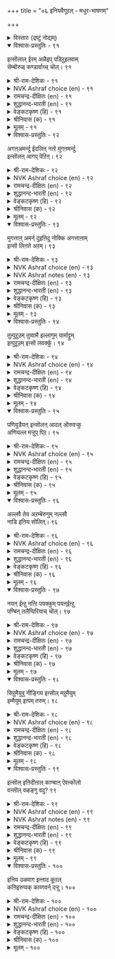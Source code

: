 +++
title = "०६ इनियवैगूऱल् - मधुर-भाषणम्"

+++

<details><summary>विस्तारः (द्रष्टुं नोद्यम्)</summary>

मधुर-भाषणम्
</details>


<details open><summary>विश्वास-प्रस्तुतिः - ९१</summary>

इऩ्सॊलाल् ईरम् अळैइप् पडिऱुइलवाम्  
सॆम्बॊरुळ् कण्डार्वाय्च् चॊल्। ९१  
</details>

<details><summary>श्री-राम-देशिकः - ९१</summary>

यत् **कथ्यते** धर्म-विद्भिः  
सदयं प्रेम-पूर्वकम् ।  
वञ्चना-**रहितं** तत् तु  
**भवेन्** मधुरभाषणम् ॥ ९१॥
</details>

<details><summary>NVK Ashraf choice (en) - ९१</summary>

००९१  
The speech of the enlightened is sweet words  
Soaked in love, free from pretence.  
(J. Narayanaswamy), (N.V.K. Ashraf)  
</details>

<details><summary>रामचन्द्र-दीक्षितः (en) - ९१</summary>

91\. iṉ col-āl īram aḷaii, paṭiṟu ilaām  
cemporuḷ kaṇṭār vāyc col.

91\. Sweet are the words that fall from the lips of those who are full of guileless love and truth.  
</details>

<details><summary>शुद्धानन्द-भारती (en) - ९१</summary>

1\. இன்சொலால் ஈரம் அளைஇப் படிறுஇலவாஞ்  
செம்பொருள் கண்டார்வாய்ச் சொல்  
The words of Seers are lovely sweet  
Merciful and free from deceit.         91  
</details>

<details><summary>वेङ्कटकृष्ण (हि) - ९१</summary>

91
जो मूँह से तत्वज्ञ के, हो कर निर्गत शब्द ।  
प्रेम-सिक्त निष्कपट हैं, मधुर वचन वे शब्द ॥
</details>

<details><summary>श्रीनिवास (क) - ९१</summary>

91. प्रीतियिन्द, वञ्चनॆयिल्लदॆ, परतत्त्ववन्नु आरितवर नालगॆयिन्द हॊरडुव माते सविमातु ऎनिसिकॊळुत्तदॆ.

</details>

<details><summary>मूलम् - ९१</summary>

इऩ्सॊलाल् ईरम् अळैइप् पडिऱुइलवाम्  
सॆम्बॊरुळ् कण्डार्वाय्च् चॊल्। ९१  
</details>

<details open><summary>विश्वास-प्रस्तुतिः - ९२</summary>

अगऩ्अमर्न्दु ईदलिऩ् नऩ्ऱे मुगऩमर्न्दु  
इऩ्सॊलऩ् आगप् पॆऱिऩ्। ९२  
</details>

<details><summary>श्री-राम-देशिकः - ९२</summary>

सहर्षं च दरिद्रेभ्यः  
कृतात् **दानाद्** अनिन्दितात् ।  
प्रसन्न-वदनस्यैतत्  
**श्रेष्ठं** मधुर-भाषणम् ॥ ९२॥
</details>

<details><summary>NVK Ashraf choice (en) - ९२</summary>

००९२  
More pleasing than a gracious gift  
Are sweet words with a smiling face.  
(P.S. Sundaram)  
</details>

<details><summary>रामचन्द्र-दीक्षितः (en) - ९२</summary>

92\. akaṉ amarntu ītaliṉ naṉṟēmukaṉ amarntu  
iṉcolaṉ ākappeṟiṉ.

92\. To speak with a pleasant look is better than to give with a cheerful heart.  
</details>

<details><summary>शुद्धानन्द-भारती (en) - ९२</summary>

2\. அகனமர்ந்து ஈதலின் நன்றே முகனமர்ந்து  
இன்சொல் னாகப் பெறின்  
Sweet words from smiling lips dispense  
More joys than heart's beneficence.         92  
</details>

<details><summary>वेङ्कटकृष्ण (हि) - ९२</summary>

92
मन प्रसन्न हो कर सही, करने से भी दान ।  
मुख प्रसन्न भाषी मधुर, होना उत्तम मान ॥
</details>

<details><summary>श्रीनिवास (क) - ९२</summary>

92. मनस्सु नलिदु कॊडुवुदक्किन्त मिगिलादुदु, मुखवरळिसिकॊण्डु सविमातनाडुवुदु.

</details>

<details><summary>मूलम् - ९२</summary>

अगऩ्अमर्न्दु ईदलिऩ् नऩ्ऱे मुगऩमर्न्दु  
इऩ्सॊलऩ् आगप् पॆऱिऩ्। ९२  
</details>

<details open><summary>विश्वास-प्रस्तुतिः - ९३</summary>

मुगत्ताऩ् अमर्न् दुइऩिदु नोक्कि अगत्ताऩाम्  
इऩ्सॊ लिऩते अऱम्। ९३  
</details>

<details><summary>श्री-राम-देशिकः - ९३</summary>

**दृष्ट्वा** प्रसन्न-मधुरं  
यद् वै हृदय-पूर्वकम् ।  
**उच्यते** सुहितं सत्यं  
स धर्मः परमो मतः ॥ ९३॥ +++(4)+++
</details>

<details><summary>NVK Ashraf choice (en) - ९३</summary>

००९३  
This is virtue: A welcome face, smiling look,  
And sweet words from the heart.  
(N.V.K. Ashraf)  
</details>

<details><summary>NVK Ashraf notes (en) - ९३</summary>

९३. Compare with ७८६. “A smiling face alone makes no friendship, but the heart should also smile with the face” * - (V. Ramasamy)
</details>

<details><summary>रामचन्द्र-दीक्षितः (en) - ९३</summary>

93\. mukattāṉ amarntu, iṉitu nōkki, akattāṉ ām  
iṉ coliṉatē aṟam.

93\. To welcome one with a pleasant look and loving words is righteousness.  
</details>

<details><summary>शुद्धानन्द-भारती (en) - ९३</summary>

3\. முகத்தான் அமர்ந்துஇனிது நோக்கி அகத்தானாம்  
இன்சொ லினதே அறம்  
Calm face, sweet look, kind words from heart  
Such is the gracious virtue's part.         93  
</details>

<details><summary>वेङ्कटकृष्ण (हि) - ९३</summary>

93
ले कर मुख में सौम्यता, देखा भर प्रिय भाव ।  
बिला हृद्‍गत मृदु वचन, यही धर्म का भाव ॥
</details>

<details><summary>श्रीनिवास (क) - ९३</summary>

93. मुगवरळिसिकॊण्डु स्नेहपरनागि नोडि, हृदयमॆच्चि सविमातुगळाडुवुदॆ सद्धर्मवॆनिसुवुदु.

</details>

<details><summary>मूलम् - ९३</summary>

मुगत्ताऩ् अमर्न् दुइऩिदु नोक्कि अगत्ताऩाम्  
इऩ्सॊ लिऩते अऱम्। ९३  
</details>

<details open><summary>विश्वास-प्रस्तुतिः - ९४</summary>

तुऩ्पुऱूउम् तुव्वामै इल्लागुम् यार्माट्टुम्  
इऩ्पुऱूउम् इऩ्सॊ लवर्क्कु। ९४  
</details>

<details><summary>श्री-राम-देशिकः - ९४</summary>

सर्वत्र मधुरं वाक्यं  
**प्रयुक्तं** सुख-**वर्धकम्** ।  
सर्वदा दुःख-जनकं  
दारिद्य्रम् अपि **नाशयेत्** ॥ ९४॥
</details>

<details><summary>NVK Ashraf choice (en) - ९४</summary>

००९४  
Want and sorrow shall never be theirs  
Who have a pleasant word for all.  
(P.S. Sundaram)  
</details>

<details><summary>रामचन्द्र-दीक्षितः (en) - ९४</summary>

94\. tuṉpuṟūum tuvvāmai illākum yārmāṭṭum  
iṉpuṟūum iṉcolavarkku.

94\. The torment of poverty does not befall those who have a good word to say to all.  
</details>

<details><summary>शुद्धानन्द-भारती (en) - ९४</summary>

4\. துன்புறூஉம் துவ்வாமை இல்லாகும் யார்மாட்டும்  
இன்புறூஉம் இன்சொ லவர்க்கு  
Whose loving words delight each one  
The woe of want from them is gone.         94  
</details>

<details><summary>वेङ्कटकृष्ण (हि) - ९४</summary>

94
दुख-वर्धक दारिद्र्य भी, छोड़ जायगा साथ ।  
सुख-वर्धक प्रिय वचन यदि, बोले सब के साथ ॥
</details>

<details><summary>श्रीनिवास (क) - ९४</summary>

94. यारॊडनॆयागलि सन्तोषवन्नु हॆच्चिसुव सिहि माताडुववरिगॆ दुःखवन्नु हॆच्चिसुव बडतनद क्लेशगळु इल्लवागुवुदु.

</details>

<details><summary>मूलम् - ९४</summary>

तुऩ्पुऱूउम् तुव्वामै इल्लागुम् यार्माट्टुम्  
इऩ्पुऱूउम् इऩ्सॊ लवर्क्कु। ९४  
</details>

<details open><summary>विश्वास-प्रस्तुतिः - ९५</summary>

पणिवुडैयऩ् इऩ्सॊलऩ् आदल् ऒरुवऱ्कु  
अणियल्ल मऱ्ऱुप् पिऱ। ९५  
</details>

<details><summary>श्री-राम-देशिकः - ९५</summary>

विनयो मधुरालापः  
द्वयम् **आभरणं** नृणाम् ।  
ताभ्यां द्वाभ्यां **विहीनस्य**  
किम् अन्यैर् भूषणैः फलम् ॥ ९५॥+++(4)+++
</details>

<details><summary>NVK Ashraf choice (en) - ९५</summary>

००९५  
Humility and pleasant speech constitute one's ornaments.  
Other things do not count.  
(S.M. Diaz)  
</details>

<details><summary>रामचन्द्र-दीक्षितः (en) - ९५</summary>

95\. paṇivu uṭaiyaṉ, iṉcolaṉ ātal oruvaṟku  
aṇi; alla, maṟṟup piṟa.

95\. Humility and loving words are only true ornaments. Others are not.  
</details>

<details><summary>शुद्धानन्द-भारती (en) - ९५</summary>

5\. பணிவுடையன் இன்சொலன் ஆதல் ஒருவற்கு  
அணியல்ல மற்றுப் பிற  
To be humble and sweet words speak  
No other jewel do wise men seek.         95  
</details>

<details><summary>वेङ्कटकृष्ण (हि) - ९५</summary>

95
मृदुभाषी होना तथा, नम्र-भाव से युक्त ।  
सच्चे भूषण मनुज के, अन्य नहीं है उक्त ॥
</details>

<details><summary>श्रीनिवास (क) - ९५</summary>

95. विनयशीलनागिरुवुदु, सविमातु आडुवुदु, ऒब्बनिगॆ अलङ्कारवॆनिसुवुदु. बेरॆ यावुदू अलङ्कारवल्ल.

</details>

<details><summary>मूलम् - ९५</summary>

पणिवुडैयऩ् इऩ्सॊलऩ् आदल् ऒरुवऱ्कु  
अणियल्ल मऱ्ऱुप् पिऱ। ९५  
</details>

<details open><summary>विश्वास-प्रस्तुतिः - ९६</summary>

अल्लवै तेय अऱम्बॆरुगुम् नल्लवै  
नाडि इऩिय सॊलिऩ्। ९६  
</details>

<details><summary>श्री-राम-देशिकः - ९६</summary>

अन्येषामुपकारार्थे यो व्रूते मधुरं वचः ।  
तस्य पपानि नश्यन्ति धर्म एवाभिवर्धते ॥ ९६॥
</details>

<details><summary>NVK Ashraf choice (en) - ९६</summary>

००९६  
Virtues will wax and vices wane  
If one seeks the good and speaks sweet. *  
(Satguru Subramuniyaswami)  
</details>

<details><summary>रामचन्द्र-दीक्षितः (en) - ९६</summary>

96\. allavai tēya aṟam perukum nallavai  
nāṭi, iṉiya coliṉ.

96\. Vice wears out and virtue grows in one who speaks kind and wholesome words.  
</details>

<details><summary>शुद्धानन्द-भारती (en) - ९६</summary>

6\. அல்லவை தேய அறம்பெருகும் நல்லவை  
நாடி இனிய சொலின்  
His sins vanish, his virtues grow  
Whose fruitful words with sweetness flow.         96  
</details>

<details><summary>वेङ्कटकृष्ण (हि) - ९६</summary>

96
होगा ह्रास अधर्म का, सुधर्म का उत्थान ।  
चुन चुन कर यदि शुभ वचन, कहे मधुरता-सान ॥
</details>

<details><summary>श्रीनिवास (क) - ९६</summary>

96. हुडुकि ऒळॆय मातुगळन्नु हितवागुवन्तॆ आडबेकु; अदरिन्द केडळिदु धर्मवु वर्थिसुत्तदॆ.

</details>

<details><summary>मूलम् - ९६</summary>

अल्लवै तेय अऱम्बॆरुगुम् नल्लवै  
नाडि इऩिय सॊलिऩ्। ९६  
</details>

<details open><summary>विश्वास-प्रस्तुतिः - ९७</summary>

नयऩ् ईऩ्ऱु नऩ्ऱि पयक्कुम् पयऩ्ईऩ्ऱु  
पण्बिऩ् तलैप्पिरियाच् चॊल्। ९७  
</details>

<details><summary>श्री-राम-देशिकः - ९७</summary>

परोपकारजनकं माधुर्यसाहितं वचः ।  
वक्तारं सुखिनं कृत्वा पुण्यं चापि प्रयच्छति ॥ ९७॥
</details>

<details><summary>NVK Ashraf choice (en) - ९७</summary>

००९७  
Helpful words yoked with courtesy  
Breed justice and strengthen virtue.  
(P.S. Sundaram)  
</details>

<details><summary>रामचन्द्र-दीक्षितः (en) - ९७</summary>

97\. nayaṉ īṉṟu naṉṟi payakkumpayaṉ īṉṟu  
paṇpiṉ talaippiriyāc col.

97\. Sweetly uttered words that do good to others will light up the path of virtue.  
</details>

<details><summary>शुद्धानन्द-भारती (en) - ९७</summary>

7\. நயன்ஈன்று நன்றி பயக்கும் பயன்ஈன்று  
பண்பின் தலைப்பிரியாச் சொல்  
The fruitful courteous kindly words  
Lead to goodness and graceful deeds.         97  
</details>

<details><summary>वेङ्कटकृष्ण (हि) - ९७</summary>

97
मधुर शब्द संस्कारयुत, पर को कर वरदान ।  
वक्ता को नय-नीति दे, करता पुण्य प्रदान ॥
</details>

<details><summary>श्रीनिवास (क) - ९७</summary>

97. फलकॊट्टु सवितुम्बि आडुव मातुगळु, ई लोकदल्लि सुखनीडि परलोकदल्लि फलप्राप्तियागुवन्तॆ माडुत्तवॆ.

</details>

<details><summary>मूलम् - ९७</summary>

नयऩ् ईऩ्ऱु नऩ्ऱि पयक्कुम् पयऩ्ईऩ्ऱु  
पण्बिऩ् तलैप्पिरियाच् चॊल्। ९७  
</details>

<details open><summary>विश्वास-प्रस्तुतिः - ९८</summary>

सिऱुमैयुवु नीङ्गिय इऩ्सॊल् मऱुमैयुम्  
इम्मैयुम् इऩ्पम् तरुम्। ९८  
</details>

<details><summary>श्री-राम-देशिकः - ९८</summary>

परदुःखाय या न स्युः प्रयुक्ता मधुरोक्तयः ।  
ऐहिकामुष्मिकं सौख्यं प्रयोक्तुर्वितरन्ति ताः ॥ ९८॥
</details>

<details><summary>NVK Ashraf choice (en) - ९८</summary>

००९८  
Sweet words free of meanness yield joy,  
Both here and hereafter.  
(P.S. Sundaram)  
</details>

<details><summary>रामचन्द्र-दीक्षितः (en) - ९८</summary>

98\. ciṟumaiyuḷ nīṅkiya iṉcol, maṟumaiyum  
immaiyum, iṉpam tarum.

98\. Sweet and inoffensive words yield one happiness both here and hereafter.  
</details>

<details><summary>शुद्धानन्द-भारती (en) - ९८</summary>

8\. சிறுமையுள் நீங்கிய இன்சொல் மறுமையும்  
இம்மையும் இன்பந் தரும்  
Kind words free from meanness delight  
This life on earth and life the next.         98  
</details>

<details><summary>वेङ्कटकृष्ण (हि) - ९८</summary>

98
ओछापन से रहित जो, मीठा वचन प्रयोग ।  
लोक तथा परलोक में, देता है सुख-भोग ॥
</details>

<details><summary>श्रीनिवास (क) - ९८</summary>

98. इतरर मनस्सिगॆ नोवुण्टुमाडदिरुव सवि मातुगळु परदल्लि मत्तु इहदल्लि (इहपरगळॆडरल्लियू) सन्तोषवन्नुण्टुमाडुत्तवॆ.

</details>

<details><summary>मूलम् - ९८</summary>

सिऱुमैयुवु नीङ्गिय इऩ्सॊल् मऱुमैयुम्  
इम्मैयुम् इऩ्पम् तरुम्। ९८  
</details>

<details open><summary>विश्वास-प्रस्तुतिः - ९९</summary>

इऩ्सॊल् इऩिदीऩ्ऱल् काण्बाऩ् ऎवऩ्कॊलो  
वऩ्सॊल् वऴङ्गु वदु? ९९  
</details>

<details><summary>श्री-राम-देशिकः - ९९</summary>

मधुरोक्त्या महत् सौख्यं भवेदिति विदन्नपि ।  
दुःखदं कठिनं वाक्यं कुतो वा वक्ति मानवः ॥ ९९॥
</details>

<details><summary>NVK Ashraf choice (en) - ९९</summary>

००९९  
How can anyone speak harsh words,  
Having seen what kind words do?  
(N.V.K. Ashraf)  
</details>

<details><summary>NVK Ashraf notes (en) - ९९</summary>

९९. Compare with ३१८ for style. "Why does one hurt others knowing what it is to be hurt?" - (P.S. Sundaram)
</details>

<details><summary>रामचन्द्र-दीक्षितः (en) - ९९</summary>

99\. iṉ col iṉitu īṉṟal kāṇpāṉ, evaṉkolō-  
vaṉ col vaḻaṅkuvatu?.

99\. Why should a man use harsh words, knowing the pleasure that sweet speech kindles?  
</details>

<details><summary>शुद्धानन्द-भारती (en) - ९९</summary>

9\. இன் சொல் இனிதீன்றல் காண்பான் எவன்கொலோ  
வன்சொல் வழங்கு வது  
Who sees the sweets of sweetness here  
To use harsh words how can he dare?         99  
</details>

<details><summary>वेङ्कटकृष्ण (हि) - ९९</summary>

99
मधुर वचन का मधुर फल, जो भोगे खुद आप ।  
कटुक वचन फिर क्यों कहे, जो देता संताप ॥
</details>

<details><summary>श्रीनिवास (क) - ९९</summary>

99. सविमातुगळल्लि सुखसन्तोषगळु उण्टॆन्दु तिळियुववनु कटु मातुगळन्नु एकॆ आडबेकु?

</details>

<details><summary>मूलम् - ९९</summary>

इऩ्सॊल् इऩिदीऩ्ऱल् काण्बाऩ् ऎवऩ्कॊलो  
वऩ्सॊल् वऴङ्गु वदु? ९९  
</details>

<details open><summary>विश्वास-प्रस्तुतिः - १००</summary>

इऩिय उळवाग इऩ्ऩाद कूऱल्  
कऩिइरुप्पक् काय्गवर्न् दऱ्ऱु। १००  
</details>

<details><summary>श्री-राम-देशिकः - १००</summary>

कथनं कठिनोक्तीनां मधुरे वचसि स्थिते ।  
मधुरं फलमुत्सृज्य कषायस्याशनं भवेत् ॥ १००॥
</details>

<details><summary>NVK Ashraf choice (en) - १००</summary>

०१००  
To use harsh words, when sweet ones are at hand,  
Is to prefer raw fruit to ripe.  
(P.S. Sundaram)  
</details>

<details><summary>रामचन्द्र-दीक्षितः (en) - १००</summary>

100\. iṉiya uḷavāka iṉṉāta kūṟal-  
kaṉi iruppa, kāy kavarntaṟṟu.

100\. Indulging in offensive words and avoiding sweet ones is like prefering the raw to a ripe fruit.
</details>

<details><summary>शुद्धानन्द-भारती (en) - १००</summary>

10\. இனிய உளவாக இன்னாத கூறல்  
கனியிருப்பக் காய்கவர்ந் தற்று  
Leaving ripe fruits the raw he eats  
Who speaks harsh words when sweet word suits.         100  
</details>

<details><summary>वेङ्कटकृष्ण (हि) - १००</summary>

100
रहते सुमधुर वचन के, कटु कहने की बान ।  
यों ही पक्का छोड़ फल, कच्चा ग्रहण समान ॥
</details>

<details><summary>श्रीनिवास (क) - १००</summary>

100.सविमातुगळिरुवाग (अवुगळन्नु बिट्टु) कठिणवाद मातुगळन्नु आडुववरु, तनिवण्णुगळिरुवाग अवुगळन्नु बिट्टु कायन्नु कित्तुकॊण्डु तिन्दन्तॆ.
</details>

<details><summary>मूलम् - १००</summary>

इऩिय उळवाग इऩ्ऩाद कूऱल्  
कऩिइरुप्पक् काय्गवर्न् दऱ्ऱु। १००  
</details>

